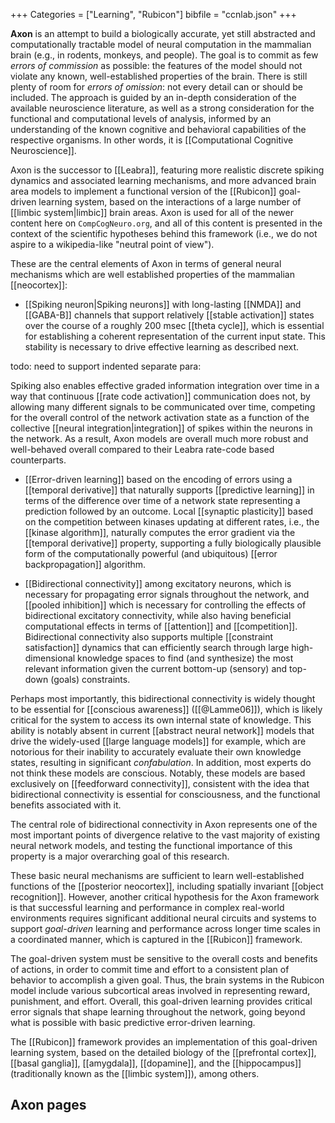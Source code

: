 +++
Categories = ["Learning", "Rubicon"]
bibfile = "ccnlab.json"
+++

**Axon** is an attempt to build a biologically accurate, yet still abstracted and computationally tractable model of neural computation in the mammalian brain (e.g., in rodents, monkeys, and people). The goal is to commit as few _errors of commission_ as possible: the features of the model should not violate any known, well-established properties of the brain. There is still plenty of room for _errors of omission_: not every detail can or should be included. The approach is guided by an in-depth consideration of the available neuroscience literature, as well as a strong consideration for the functional and computational levels of analysis, informed by an understanding of the known cognitive and behavioral capabilities of the respective organisms. In other words, it is [[Computational Cognitive Neuroscience]].

Axon is the successor to [[Leabra]], featuring more realistic discrete spiking dynamics and associated learning mechanisms, and more advanced brain area models to implement a functional version of the [[Rubicon]] goal-driven learning system, based on the interactions of a large number of [[limbic system|limbic]] brain areas. Axon is used for all of the newer content here on `CompCogNeuro.org`, and all of this content is presented in the context of the scientific hypotheses behind this framework (i.e., we do not aspire to a wikipedia-like "neutral point of view").

These are the central elements of Axon in terms of general neural mechanisms which are well established properties of the mammalian [[neocortex]]:

* [[Spiking neuron|Spiking neurons]] with long-lasting [[NMDA]] and [[GABA-B]] channels that support relatively [[stable activation]] states over the course of a roughly 200 msec [[theta cycle]], which is essential for establishing a coherent representation of the current input state. This stability is necessary to drive effective learning as described next. 

todo: need to support indented separate para:

Spiking also enables effective graded information integration over time in a way that continuous [[rate code activation]] communication does not, by allowing many different signals to be communicated over time, competing for the overall control of the network activation state as a function of the collective [[neural integration|integration]] of spikes within the neurons in the network. As a result, Axon models are overall much more robust and well-behaved overall compared to their Leabra rate-code based counterparts.

* [[Error-driven learning]] based on the encoding of errors using a [[temporal derivative]] that naturally supports [[predictive learning]] in terms of the difference over time of a network state representing a prediction followed by an outcome. Local [[synaptic plasticity]] based on the competition between kinases updating at different rates, i.e., the [[kinase algorithm]], naturally computes the error gradient via the [[temporal derivative]] property, supporting a fully biologically plausible form of the computationally powerful (and ubiquitous) [[error backpropagation]] algorithm.

* [[Bidirectional connectivity]] among excitatory neurons, which is necessary for propagating error signals throughout the network, and [[pooled inhibition]] which is necessary for controlling the effects of bidirectional excitatory connectivity, while also having beneficial computational effects in terms of [[attention]] and [[competition]]. Bidirectional connectivity also supports multiple [[constraint satisfaction]] dynamics that can efficiently search through large high-dimensional knowledge spaces to find (and synthesize) the most relevant information given the current bottom-up (sensory) and top-down (goals) constraints.

Perhaps most importantly, this bidirectional connectivity is widely thought to be essential for [[conscious awareness]] ([[@Lamme06]]), which is likely critical for the system to access its own internal state of knowledge. This ability is notably absent in current [[abstract neural network]] models that drive the widely-used [[large language models]] for example, which are notorious for their inability to accurately evaluate their own knowledge states, resulting in significant _confabulation_. In addition, most experts do not think these models are conscious. Notably, these models are based exclusively on [[feedforward connectivity]], consistent with the idea that bidirectional connectivity is essential for consciousness, and the functional benefits associated with it.

The central role of bidirectional connectivity in Axon represents one of the most important points of divergence relative to the vast majority of existing neural network models, and testing the functional importance of this property is a major overarching goal of this research.

These basic neural mechanisms are sufficient to learn well-established functions of the [[posterior neocortex]], including spatially invariant [[object recognition]]. However, another critical hypothesis for the Axon framework is that successful learning and performance in complex real-world environments requires significant additional neural circuits and systems to support _goal-driven_ learning and performance across longer time scales in a coordinated manner, which is captured in the [[Rubicon]] framework.

The goal-driven system must be sensitive to the overall costs and benefits of actions, in order to commit time and effort to a consistent plan of behavior to accomplish a given goal. Thus, the brain systems in the Rubicon model include various subcortical areas involved in representing reward, punishment, and effort. Overall, this goal-driven learning provides critical error signals that shape learning throughout the network, going beyond what is possible with basic predictive error-driven learning.

The [[Rubicon]] framework provides an implementation of this goal-driven learning system, based on the detailed biology of the [[prefrontal cortex]], [[basal ganglia]], [[amygdala]], [[dopamine]], and the [[hippocampus]] (traditionally known as the [[limbic system]]), among others.

## Axon pages

